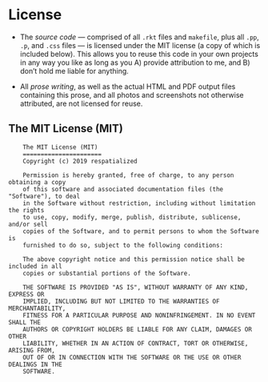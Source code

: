 # License

* The *source code* — comprised of all `.rkt` files and `makefile`, plus all `.pp`, `.p`, and `.css` files — is licensed under the MIT license (a copy of which is included below). This allows you to reuse this code in your own projects in any way you like as long as you A) provide attribution to me, and B) don’t hold me liable for anything.

* All *prose writing*, as well as the actual HTML and PDF output files containing this prose, and all photos and screenshots not otherwise attributed, are not licensed for reuse.

## The MIT License (MIT)

````
    The MIT License (MIT)
    ======================
    Copyright (c) 2019 respatialized

    Permission is hereby granted, free of charge, to any person obtaining a copy
    of this software and associated documentation files (the "Software"), to deal
    in the Software without restriction, including without limitation the rights
    to use, copy, modify, merge, publish, distribute, sublicense, and/or sell
    copies of the Software, and to permit persons to whom the Software is
    furnished to do so, subject to the following conditions:

    The above copyright notice and this permission notice shall be included in all
    copies or substantial portions of the Software.

    THE SOFTWARE IS PROVIDED "AS IS", WITHOUT WARRANTY OF ANY KIND, EXPRESS OR
    IMPLIED, INCLUDING BUT NOT LIMITED TO THE WARRANTIES OF MERCHANTABILITY,
    FITNESS FOR A PARTICULAR PURPOSE AND NONINFRINGEMENT. IN NO EVENT SHALL THE
    AUTHORS OR COPYRIGHT HOLDERS BE LIABLE FOR ANY CLAIM, DAMAGES OR OTHER
    LIABILITY, WHETHER IN AN ACTION OF CONTRACT, TORT OR OTHERWISE, ARISING FROM,
    OUT OF OR IN CONNECTION WITH THE SOFTWARE OR THE USE OR OTHER DEALINGS IN THE
    SOFTWARE.
````

